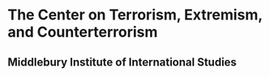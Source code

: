 # The Center on Terrorism, Extremism, and Counterterrorism
## Middlebury Institute of International Studies
